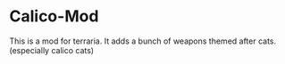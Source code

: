 # Calico-Mod
This is a mod for terraria. It adds a bunch of weapons themed after cats. (especially calico cats)
